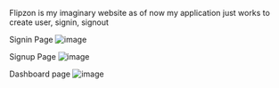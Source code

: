 Flipzon is my imaginary website as of now my application just works to create user, signin, signout

Signin Page
![image](https://github.com/user-attachments/assets/7ed535bc-bfde-4bcc-9299-25b7167761e8)

Signup Page
![image](https://github.com/user-attachments/assets/93ae2ae3-a828-4de8-be03-4bc5cb956833)

Dashboard page
![image](https://github.com/user-attachments/assets/3d589668-7aba-4b9b-9c0e-ebe8f9cc083d)
